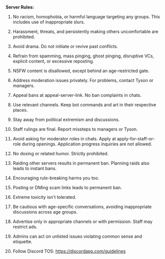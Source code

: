 **Server Rules:**

1. No racism, homophobia, or harmful language targeting any groups. This includes use of inappropriate slurs.

2. Harassment, threats, and persistently making others uncomfortable are prohibited.

3. Avoid drama. Do not initiate or revive past conflicts.

4. Refrain from spamming, mass pinging, ghost pinging, disruptive VCs, explicit content, or excessive reposting.

5. NSFW content is disallowed, except behind an age-restricted gate.

6. Address moderation issues privately. For problems, contact Tyson or managers.

7. Appeal bans at appeal-server-link. No ban complaints in chats.

8. Use relevant channels. Keep bot commands and art in their respective places.

9. Stay away from political extremism and discussions.

10. Staff rulings are final. Report missteps to managers or Tyson.

11. Avoid asking for moderator roles in chats. Apply at apply-for-staff-or-role during openings. Application progress inquiries are not allowed.

12. No doxing or related humor. Strictly prohibited.

13. Raiding other servers results in permanent ban. Planning raids also leads to instant bans.

14. Encouraging rule-breaking harms you too.

15. Posting or DMing scam links leads to permanent ban.

16. Extreme toxicity isn't tolerated.

17. Be cautious with age-specific conversations, avoiding inappropriate discussions across age groups.

18. Advertise only in appropriate channels or with permission. Staff may restrict ads.

19. Admins can act on unlisted issues violating common sense and etiquette.

20. Follow Discord TOS: https://discordapp.com/guidelines
